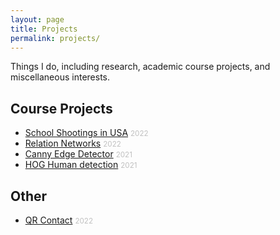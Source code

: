 ```yaml
---
layout: page
title: Projects
permalink: projects/
---
```


Things I do, including research, academic course projects, and miscellaneous interests.

## Course Projects

<ul>
    <li><a href="{{ site.url }}/projects/school-shootings">School Shootings in USA</a> <small style="color: #c0c0c0">2022</small></li>
    <li><a href="{{ site.url }}/projects/relation-networks">Relation Networks</a> <small style="color: #c0c0c0">2022</small></li>
    <li><a href="{{ site.url }}/projects/canny-edge-detector">Canny Edge Detector</a> <small style="color: #c0c0c0">2021</small></li>
    <li><a href="{{ site.url }}/projects/hog-human-detection">HOG Human detection</a> <small style="color: #c0c0c0">2021</small></li>
</ul>

<div class="project-spacer-small"></div>

<!-- ## Title in progress

## Undergraduate Thesis -->

## Other

<ul>
    <li><a href="{{ site.url }}/projects/qrcontact">QR Contact</a> <small style="color: #c0c0c0">2022</small></li>
</ul>
